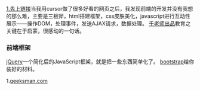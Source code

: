 [1.先上链接](https://www.youtube.com/watch?v=p8WFfxD07_g)当我用cursor做了很多好看的网页之后，我发现前端的开发并没有我想的那么难，主要是三板斧，html搭建框架，css皮肤美化，javascript进行互动性展示——操作DOM，处理事件，发送AJAX请求，数据处理。
[千老师出品](https://github.com/qianguyihao/Web)教育之关键在于启蒙，很感动的一句话。

### 前端框架
[jQuery](https://jquery.com/)一个简化后的JavaScript框架，就是把一些东西简单化了。
[bootstrap](https://getbootstrap.com/)给你装好的材料。

1.[geeksman.com](https://docs.geeksman.com/)